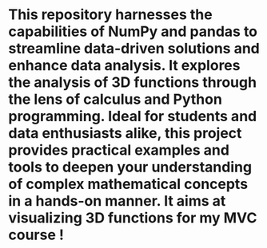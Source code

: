 # This repository harnesses the capabilities of NumPy and pandas to streamline data-driven solutions and enhance data analysis. It explores the analysis of 3D functions through the lens of calculus and Python programming. Ideal for students and data enthusiasts alike, this project provides practical examples and tools to deepen your understanding of complex mathematical concepts in a hands-on manner. It aims at visualizing 3D functions for my MVC course ! 
